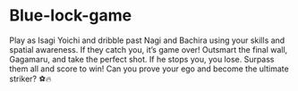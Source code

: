 # Blue-lock-game
Play as Isagi Yoichi and dribble past Nagi and Bachira using your skills and spatial awareness. If they catch you, it’s game over! Outsmart the final wall, Gagamaru, and take the perfect shot. If he stops you, you lose. Surpass them all and score to win! Can you prove your ego and become the ultimate striker? ⚽🔥
